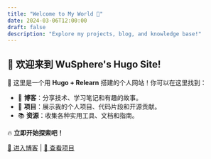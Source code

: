 ```yaml
---
title: "Welcome to My World 🚀"
date: 2024-03-06T12:00:00
draft: false
description: "Explore my projects, blog, and knowledge base!"
---
```


## <span id="typed"></span>

## 🌟 欢迎来到 WuSphere's Hugo Site!

🎉 这里是一个用 **Hugo + Relearn** 搭建的个人网站！你可以在这里找到：
- 📖 **博客**：分享技术、学习笔记和有趣的故事。
- 🚀 **项目**：展示我的个人项目、代码片段和开源贡献。
- 📚 **资源**：收集各种实用工具、文档和指南。

🔥 **立即开始探索吧！**


[🚀 进入博客](/blog/) | [📂 查看项目](/projects/)

